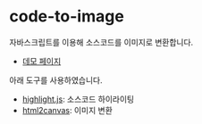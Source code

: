 # code-to-image

자바스크립트를 이용해 소스코드를 이미지로 변환합니다.

- [데모 페이지](https://soma0sd.github.io/code-to-image/)

아래 도구를 사용하였습니다.

- [highlight.js](https://highlightjs.org/): 소스코드 하이라이팅
- [html2canvas](https://html2canvas.hertzen.com/): 이미지 변환
